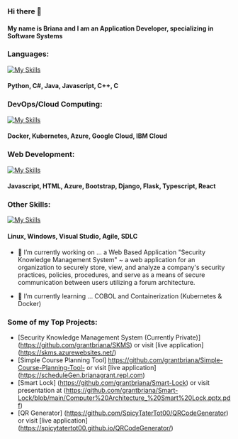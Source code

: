 ### Hi there 👋
#### My name is Briana and I am an Application Developer, specializing in Software Systems
### Languages:
[![My Skills](https://skillicons.dev/icons?i=py,cs,java,js,cpp,c&theme=light)](https://skillicons.dev)
#### Python, C#, Java, Javascript, C++, C 

### DevOps/Cloud Computing:
[![My Skills](https://skillicons.dev/icons?i=docker,kubernetes,azure,gcp&theme=light)](https://skillicons.dev)
#### Docker, Kubernetes, Azure, Google Cloud, IBM Cloud

### Web Development:
[![My Skills](https://skillicons.dev/icons?i=js,html,css,bootstrap,django,flask,typescript,react&theme=light)](https://skillicons.dev)
#### Javascript, HTML, Azure, Bootstrap, Django, Flask, Typescript, React 

### Other Skills:
[![My Skills](https://skillicons.dev/icons?i=linux&theme=light)](https://skillicons.dev)
#### Linux, Windows, Visual Studio, Agile, SDLC


- 🔭 I’m currently working on ... a Web Based Application "Security Knowledge Management System" ~ a web application for an organization to securely store, view, and analyze a company's security practices, policies, procedures, and serve as a means of secure communication between users utilizing a forum architecture. 

- 🌱 I’m currently learning ... COBOL and Containerization (Kubernetes & Docker)

### Some of my Top Projects: 
- [Security Knowledge Management System (Currently Private)] (https://github.com/grantbriana/SKMS) or visit [live application] (https://skms.azurewebsites.net/)
- [Simple Course Planning Tool] https://github.com/grantbriana/Simple-Course-Planning-Tool- or visit [live application] (https://scheduleGen.brianagrant.repl.com)
- [Smart Lock] (https://github.com/grantbriana/Smart-Lock) or visit presentation at (https://github.com/grantbriana/Smart-Lock/blob/main/Computer%20Architecture_%20Smart%20Lock.pptx.pdf)
- [QR Generator] (https://github.com/SpicyTaterTot00/QRCodeGenerator) or visit [live application]  (https://spicytatertot00.github.io/QRCodeGenerator/)
<!--
**grantbriana/grantbriana** is a ✨ _special_ ✨ repository because its `README.md` (this file) appears on your GitHub profile.

Here are some ideas to get you started:

- 🔭 I’m currently working on ... Cobol
- 🌱 I’m currently learning ...
- 👯 I’m looking to collaborate on ...
- 🤔 I’m looking for help with ...
- 💬 Ask me about ...
- 📫 How to reach me: ...
- 😄 Pronouns: ...
- ⚡ Fun fact: ...
-->
